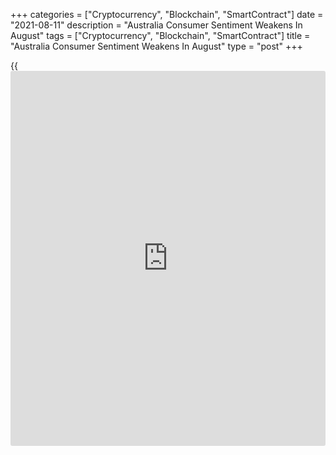 +++
categories = ["Cryptocurrency", "Blockchain", "SmartContract"]
date = "2021-08-11"
description = "Australia Consumer Sentiment Weakens In August"
tags = ["Cryptocurrency", "Blockchain", "SmartContract"]
title = "Australia Consumer Sentiment Weakens In August"
type = "post"
+++

{{<iframe id="large-banner" src="https://www.bounty.group/#slide=15.0" width="100%" height="600" scrolling="no" style="border: 0px solid rgb(216, 221, 230); border-radius: 3px;">}}

Australia's consumer confidence weakened in August as the spread of the
[coronavirus][1] situation locally is weighing on expectations, survey
data from Westpac showed on Wednesday.

The Westpac-Melbourne Institute Index of Consumer Sentiment fell 4.4
percent to 104.1 in August from 108.8 in July. This was the lowest point
in a year but remained in positive territory, even in parts of the
country facing the biggest virus challenges.  
  
The availability of effective COVID vaccines is a key source of support
for confidence.

All index components recorded declines in August with the biggest falls
around expectations for the [economy][2] over the year ahead and
assessments of 'time to buy a major item'.

The 'economy, next 12 months' sub-index dropped 8.3 percent to 100.4 in
August. The medium term view on the economy was less affected, the
'economy, next five years' sub-index down just 1.2 percent to 109.2.

Around family finances, consumers were understandably less confident
about the year ahead, the 'finances, next 12 months' sub-index retracing
2.7 percent to 107. The 'finances vs a year ago' sub-index recorded a
milder 1.9 percent decline to 91.9.

The 'time to buy a major item' sub-index posted a sharp 7.2 percent drop
to 112 in August.

The Westpac Melbourne Institute Index of Unemployment Expectations rose
sharply, rising 13.7 points to 124.6. At the same time, the House Price
Expectations indicator declined 1.6 percent in the month but was still
at a very elevated level at 155.8.

Matthew Hassan, a senior economist at Westpac said the central case
remains that widespread vaccination will see a reopening recovery
underway by the November Board meeting, meaning this will still be an
appropriate time for the Reserve Bank to start scaling back its bond
purchases.

For comments and feedback [contact](https://www.playgroundfx.com/contact/): editorial@rtt[news](https://www.letsplayfx.com/blog/forex-news-website/).com

[Economic News][2]

 **What parts of the world are seeing the best (and worst) economic
performances lately? Click[here][3] to check out our [Econ Scorecard][3]
and find out! See up-to-the-moment [ranking](https://www.playgroundfx.com/blog/crypto-exchange-ranking/)s for the best and worst
performers in [GDP][4], [unemployment rate][5], [inflation][6] and much
more.**

   1. www.rtt[news](https://www.letsplayfx.com/blog/forex-news-website/).com/list/coronavirus.aspx
   2. www.rtt[news](https://www.letsplayfx.com/blog/forex-news-website/).com/Content/EconomicNews.aspx
   3. www.rtt[news](https://www.letsplayfx.com/blog/forex-news-website/).com/economic-scorecard/world-rank/unemployment-rate/highest-performance.aspx
   4. www.rtt[news](https://www.letsplayfx.com/blog/forex-news-website/).com/economic-scorecard/world-rank/GDP/highest-performance.aspx
   5. www.rtt[news](https://www.letsplayfx.com/blog/forex-news-website/).com/economic-scorecard/world-rank/unemployment-rate/lowest-performance.aspx
   6. www.rtt[news](https://www.letsplayfx.com/blog/forex-news-website/).com/economic-scorecard/world-rank/CPI/highest-performance.aspx